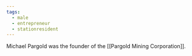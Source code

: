 ```yaml
---
tags:
  - male
  - entrepreneur
  - stationresident
---
```

Michael Pargold was the founder of the [[Pargold Mining Corporation]]. 
